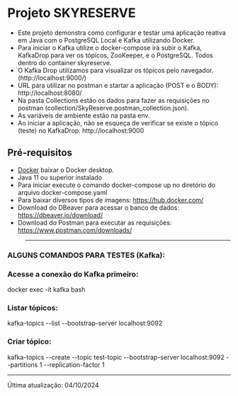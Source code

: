 # Projeto SKYRESERVE

- Este projeto demonstra como configurar e testar uma aplicação reativa em Java com o PostgreSQL Local e Kafka utilizando Docker.
- Para iniciar o Kafka utilize o docker-compose irá subir o Kafka, KafkaDrop para ver os tópicos, ZooKeeper, e o PostgreSQL. Todos dentro do container skyreserve.
- O Kafka Drop utilizamos para visualizar os tópicos pelo navegador. (http://localhost:9000/)
- URL para utilizar no postman e startar a aplicação (POST e o BODY): http://localhost:8080/
- Na pasta Collections estão os dados para fazer as requisições no postman (collection/SkyReserve.postman_collection.json). 
- As variáveis de ambiente estão na pasta env.
- Ao iniciar a aplicação, não se esqueça de verificar se existe o tópico (teste) no KafkaDrop: http://localhost:9000

## Pré-requisitos

- [Docker](https://docs.docker.com/get-docker/) baixar o Docker desktop.
- Java 11 ou superior instalado
- Para iniciar execute o comando docker-compose up no diretório do arquivo docker-compose.yaml
- Para baixar diversos tipos de imagens: https://hub.docker.com/
- Download do DBeaver para acessar o banco de dados: https://dbeaver.io/download/
- Download do Postman para executar as requisições: https://www.postman.com/downloads/

>------------------------------------------------------------------------------------------------------------------------------
### ALGUNS COMANDOS PARA TESTES (Kafka):

### Acesse a conexão do Kafka primeiro:
docker exec -it kafka bash

### Listar tópicos:
kafka-topics --list --bootstrap-server localhost:9092

### Criar tópico:
kafka-topics --create --topic test-topic --bootstrap-server localhost:9092 --partitions 1 --replication-factor 1

------------------------------------------------------------------------------------------------------------------------------

Última atualização: 04/10/2024
